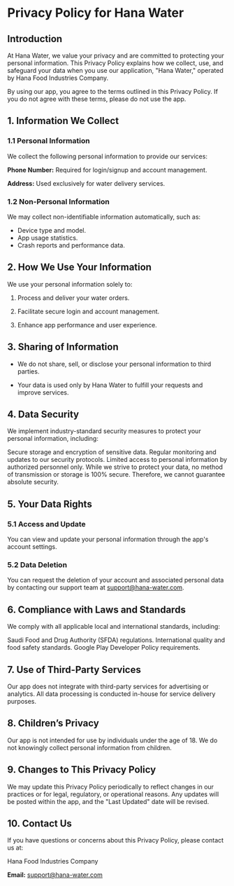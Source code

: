 # Privacy Policy for Hana Water

## Introduction

At Hana Water, we value your privacy and are committed to protecting your personal information. This Privacy Policy explains how we collect, use, and safeguard your data when you use our application, "Hana Water," operated by Hana Food Industries Company.

By using our app, you agree to the terms outlined in this Privacy Policy. If you do not agree with these terms, please do not use the app.

## 1. Information We Collect
### 1.1 Personal Information
We collect the following personal information to provide our services:

**Phone Number:** Required for login/signup and account management.

**Address:** Used exclusively for water delivery services.

### 1.2 Non-Personal Information
We may collect non-identifiable information automatically, such as:

* Device type and model.
* App usage statistics.
* Crash reports and performance data.

## 2. How We Use Your Information
We use your personal information solely to:

1. Process and deliver your water orders.

2. Facilitate secure login and account management.

3. Enhance app performance and user experience.

## 3. Sharing of Information

* We do not share, sell, or disclose your personal information to third parties.

* Your data is used only by Hana Water to fulfill your requests and improve services.

## 4. Data Security
We implement industry-standard security measures to protect your personal information, including:

Secure storage and encryption of sensitive data.
Regular monitoring and updates to our security protocols.
Limited access to personal information by authorized personnel only.
While we strive to protect your data, no method of transmission or storage is 100% secure. Therefore, we cannot guarantee absolute security.

## 5. Your Data Rights

### 5.1 Access and Update
You can view and update your personal information through the app's account settings.

### 5.2 Data Deletion

You can request the deletion of your account and associated personal data by contacting our support team at support@hana-water.com.

## 6. Compliance with Laws and Standards
We comply with all applicable local and international standards, including:

Saudi Food and Drug Authority (SFDA) regulations.
International quality and food safety standards.
Google Play Developer Policy requirements.

## 7. Use of Third-Party Services
Our app does not integrate with third-party services for advertising or analytics. All data processing is conducted in-house for service delivery purposes.

## 8. Children’s Privacy

Our app is not intended for use by individuals under the age of 18. We do not knowingly collect personal information from children.

## 9. Changes to This Privacy Policy

We may update this Privacy Policy periodically to reflect changes in our practices or for legal, regulatory, or operational reasons. Any updates will be posted within the app, and the "Last Updated" date will be revised.

## 10. Contact Us

If you have questions or concerns about this Privacy Policy, please contact us at:

Hana Food Industries Company

**Email:** support@hana-water.com



